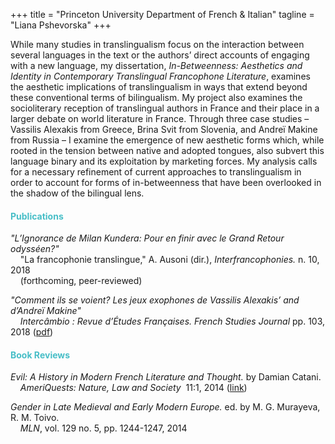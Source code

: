 +++
title = "Princeton University Department of French & Italian"
tagline = "Liana Pshevorska"
+++

While many studies in translingualism focus on the interaction between several languages in the text or the authors’ direct accounts of engaging with a new language, my dissertation, *In-Betweenness: Aesthetics and Identity in Contemporary Translingual Francophone Literature*, examines the aesthetic implications of translingualism in ways that extend beyond these conventional terms of bilingualism. My project also examines the socioliterary reception of translingual authors in France and their place in a larger debate on world literature in France. Through three case studies – Vassilis Alexakis from Greece, Brina Svit from Slovenia, and Andreï Makine from Russia – I examine the emergence of new aesthetic forms which, while rooted in the tension between native and adopted tongues, also subvert this language binary and its exploitation by marketing forces. My analysis calls for a necessary refinement of current approaches to translingualism in order to account for forms of in-betweenness that have been overlooked in the shadow of the bilingual lens.


#### <span style="color:#47bec7">Publications</span>
*"L’Ignorance de Milan Kundera: Pour en finir avec le Grand Retour odysséen?"*    
    &nbsp;&nbsp;&nbsp;&nbsp;"La francophonie translingue," A. Ausoni (dir.), *Interfrancophonies.* n. 10, 2018    
    &nbsp;&nbsp;&nbsp;&nbsp;(forthcoming, peer-reviewed)

*"Comment ils se voient? Les jeux exophones de Vassilis Alexakis’ and d’Andreï Makine"*    
    &nbsp;&nbsp;&nbsp;&nbsp;*Intercâmbio : Revue d’Études Françaises. French Studies Journal* pp. 103, 2018  ([pdf]( http://ler.letras.up.pt/uploads/ficheiros/16124.pdf ))

#### <span style="color:#47bec7">Book Reviews</span>
*Evil: A History in Modern French Literature and Thought.* by Damian Catani.    
    &nbsp;&nbsp;&nbsp;&nbsp;*AmeriQuests: Nature, Law and Society*&nbsp; 11:1, 2014 ([link]( http://www.ameriquests.org/index.php/ameriquests/article/view/3924 )) 

*Gender in Late Medieval and Early Modern Europe.* ed. by M. G. Murayeva, R. M. Toivo.    
    &nbsp;&nbsp;&nbsp;&nbsp;*MLN*, vol. 129 no. 5, pp. 1244-1247, 2014

